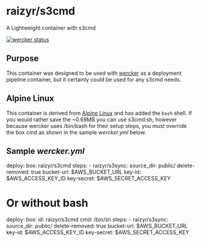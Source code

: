 # raizyr/s3cmd
A Lightweight container with s3cmd

[![wercker status](https://app.wercker.com/status/39167e82ba26b179e6d5312bd27cacda/m/master "wercker status")](https://app.wercker.com/project/bykey/39167e82ba26b179e6d5312bd27cacda)

## Purpose
This container was designed to be used with [wercker](http://wercker.com) as a deployment pipeline container, but it certainly could be used for any s3cmd needs.

## Alpine Linux
This container is derived from [Alpine Linux](http://www.alpinelinux.org/) and has added the `bash` shell.  If you would rather save the ~0.69MB you can use s3cmd:sh, however because wercker uses /bin/bash for their setup steps, you must override the box cmd as shown in the sample *wercker.yml* below.

## Sample *wercker.yml*

  deploy:
    box: raizyr/s3cmd
    steps:
      - raizyr/s3sync:
          source_dir: public/
          delete-removed: true
          bucket-url: $AWS_BUCKET_URL
          key-id: $AWS_ACCESS_KEY_ID
          key-secret: $AWS_SECRET_ACCESS_KEY
  # Or without bash
  deploy:
    box: 
      id: raizyr/s3cmd
      cmd: /bin/sh
    steps:
      - raizyr/s3sync:
          source_dir: public/
          delete-removed: true
          bucket-url: $AWS_BUCKET_URL
          key-id: $AWS_ACCESS_KEY_ID
          key-secret: $AWS_SECRET_ACCESS_KEY

